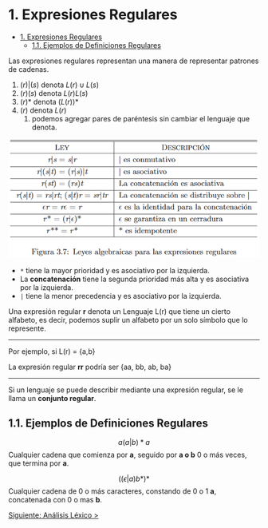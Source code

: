 # 1. Expresiones Regulares

- [1. Expresiones Regulares](#1-expresiones-regulares)
  - [1.1. Ejemplos de Definiciones Regulares](#11-ejemplos-de-definiciones-regulares)


Las expresiones regulares representan una manera de representar patrones de cadenas.

1. $(r)|(s)$ denota $L(r) \cup L(s)$
2. $(r)(s)$ denota $L(r)L(s)$
3. $(r)*$ denota $(L(r))*$
4. $(r)$ denota $L(r)$
    1. podemos agregar pares de paréntesis sin cambiar el lenguaje que denota.

![Leyes Algebraicas Expresiones Regulares](assets/leyes-exp-reg.png)

- `*` tiene la mayor prioridad y es asociativo por la izquierda.
- La **concatenación** tiene la segunda prioridad más alta y es asociativa por la izquierda.
- `|` tiene la menor precedencia y es asociativo por la izquierda.

Una expresión regular **r** denota un Lenguaje L(r) que tiene un cierto alfabeto, es decir, podemos suplir un alfabeto por un solo símbolo que lo represente.

--- 
Por ejemplo, si L(r) = {a,b}

La expresión regular **rr** podría ser {aa, bb, ab, ba}

--- 

Si un lenguaje se puede describir mediante una expresión regular, se le llama un **conjunto regular**.

## 1.1. Ejemplos de Definiciones Regulares
$$
a(a|b)*a
$$
Cualquier cadena que comienza por **a**, seguido por **a o b** 0 o más veces, que termina por **a**.

$$
((\epsilon|a)b*)*
$$
Cualquier cadena de 0 o más caracteres, constando de 0 o 1 **a**, concatenada con 0 o mas **b**.

[Siguiente: Análisis Léxico >](./AnalisisLexico.md)
